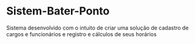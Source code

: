 # Sistem-Bater-Ponto
Sistema desenvolvido com o intuito de criar uma solução de cadastro de cargos e funcionários e registro e cálculos de seus horários
